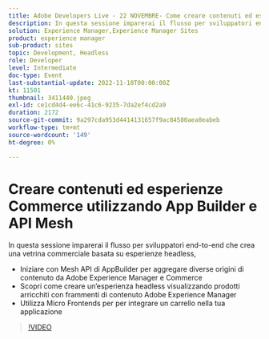 ```yaml
---
title: Adobe Developers Live - 22 NOVEMBRE- Come creare contenuti ed esperienze Commerce utilizzando App Builder e API Mesh
description: In questa sessione imparerai il flusso per sviluppatori end-to-end che crea una vetrina commerciale headless basata su esperienze, a partire da Mesh API di AppBuilder per aggregare diverse origini di contenuto da Adobe Experience Manager e Commerce Scopri come creare un’esperienza headless visualizzando prodotti arricchiti con frammenti di contenuto di Adobe Experience Manager Utilizza Micro Frontends per integrare un carrello nella tua applicazione
solution: Experience Manager,Experience Manager Sites
product: experience manager
sub-product: sites
topic: Development, Headless
role: Developer
level: Intermediate
doc-type: Event
last-substantial-update: 2022-11-18T00:00:00Z
kt: 11501
thumbnail: 3411440.jpeg
exl-id: ce1cd4d4-ee6c-41c6-9235-7da2ef4cd2a9
duration: 2172
source-git-commit: 9a297cda953d4414131657f9ac84580aea0eabeb
workflow-type: tm+mt
source-wordcount: '149'
ht-degree: 0%

---
```


# Creare contenuti ed esperienze Commerce utilizzando App Builder e API Mesh

In questa sessione imparerai il flusso per sviluppatori end-to-end che crea una vetrina commerciale basata su esperienze headless,

* Iniziare con Mesh API di AppBuilder per aggregare diverse origini di contenuto da Adobe Experience Manager e Commerce
* Scopri come creare un’esperienza headless visualizzando prodotti arricchiti con frammenti di contenuto Adobe Experience Manager
* Utilizza Micro Frontends per per integrare un carrello nella tua applicazione

>[!VIDEO](https://video.tv.adobe.com/v/3411440/?quality=12&learn=on)
